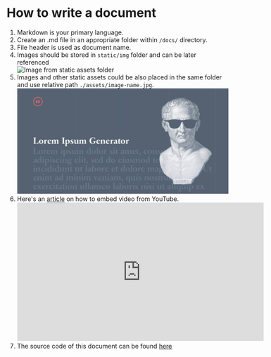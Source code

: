 # How to write a document

1. Markdown is your primary language.
1. Create an .md file in an appropriate folder within ``/docs/`` directory.
1. File header is used as document name.
1. Images should be stored in ``static/img`` folder and can be later referenced <br/> ![Image from static assets folder](/img/docusaurus.png)
1. Images and other static assets could be also placed in the same folder and use relative path ``./assets/image-name.jpg``. <br/> ![Image from static assets folder](./assets/lorem-ipsum-generator-custom-placeholder-text.jpg)
1. Here's an [article](https://golightlyplus.com/blog/embed-youtube-docusaurus/) on how to embed video from YouTube. <br/> <iframe width="560" height="315" src="https://www.youtube.com/embed/T5fWox2DBwQ" title="YouTube video player" frameborder="0" allow="accelerometer; autoplay; clipboard-write; encrypted-media; gyroscope; picture-in-picture" allowfullscreen></iframe>
1. The source code of this document can be found [here](https://github.com/Invarion/invarion-docs/blob/master/docs/how-to-write-the-documenation.md)
